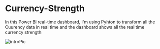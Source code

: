 # Currency-Strength
In this Power BI real-time dashboard, I'm using Pyhton to transform all the Cuurency data in real time and the dashboard shows all the real time currency strength 

![introPic](https://user-images.githubusercontent.com/46313772/136691934-cc491981-33dc-47da-aab1-f84c090984c4.PNG)
